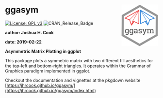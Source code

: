 
ggasym <img src="man/figures/logo.png" align="right" alt="" width="120" />
==========================================================================

[![License: GPL v3](https://img.shields.io/badge/License-GPLv3-blue.svg)](https://www.gnu.org/licenses/gpl-3.0) ![CRAN\_Release\_Badge](http://www.r-pkg.org/badges/version/ggasym)

**author: Joshua H. Cook**

**date: 2019-02-22**

**Asymmetric Matrix Plotting in ggplot**

This package plots a symmetric matrix with two different fill aesthetics for the top-left and bottom-right triangles. It operates within the Grammar of Graphics paradigm implemented in ggplot.

Checkout the documentation and vignettes at the pkgdown website [https://jhrcook.github.io/ggasym/](https://jhrcook.github.io/ggasym/index.html)
